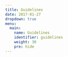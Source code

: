 ```yaml
---
title: Guidelines
date: 2017-01-27
dropdown: true
menu:
  main:
    name: Guidelines
    identifier: guidelines
    weight: 30
    pre: hide
---
```

